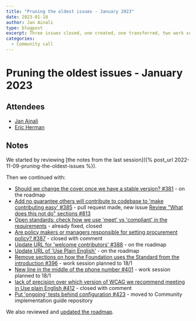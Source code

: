 ```yaml
---
title: "Pruning the oldest issues - January 2023"
date: 2023-01-18
author: Jan Ainali
type: blogpost
excerpt: Three issues closed, one created, one transferred, two work sessions planned and one pull request made
categories:
  - Community call
---
```


# Pruning the oldest issues - January 2023

## Attendees

* [Jan Ainali](https://publiccode.net/who-we-are/team/jan-ainali.html)
* [Eric Herman](https://publiccode.net/who-we-are/team/eric-herman.html)

## Notes

We started by reviewing [the notes from the last session]({% post_url 2022-11-09-pruning-the-oldest-issues %}).

Then we continued with:

* [Should we change the cover once we have a stable version? #381](https://github.com/publiccodenet/standard/issues/381) - on the roadmap
* [Add no guarantee others will contribute to codebase to 'make contributing easy' #385](https://github.com/publiccodenet/standard/issues/385) - pull request made, new issue [Review "What does this not do" sections #813](https://github.com/publiccodenet/standard/issues/813)
* [Open standards: check how we use 'meet' vs 'compliant' in the requirements](https://github.com/publiccodenet/standard/issues/386) - already fixed, closed
* [Are policy makers or managers responsible for setting procurement policy? #387](https://github.com/publiccodenet/standard/issues/387) - closed with comment
* [Update URL for 'welcome contributors' #388](https://github.com/publiccodenet/standard/issues/388) - on the roadmap
* [Update URL of 'Use Plain English'](https://github.com/publiccodenet/standard/issues/392) - on the roadmap
* [Remove sections on how the Foundation uses the Standard from the introduction #396](https://github.com/publiccodenet/standard/issues/396) - work session planned to 18/1
* [New line in the middle of the phone number #401](https://github.com/publiccodenet/standard/issues/401) - work session planned to 18/1
* [lack of precision over which version of WCAG we recommend meeting in Use plain English #412](https://github.com/publiccodenet/standard/issues/412) - closed with comment
* [Put 'ongoing' tests behind configuration #423](https://github.com/publiccodenet/standard/issues/423) - moved to Community implementation guide repository

We also reviewed and [updated the roadmap](https://github.com/publiccodenet/standard/pull/821/commits/4d14eb895ad49da6db82a04d413c7ba0fcad1f6f).
